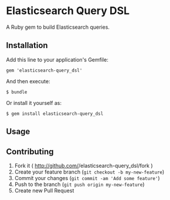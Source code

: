 # Elasticsearch Query DSL

A Ruby gem to build Elasticsearch queries.

## Installation

Add this line to your application's Gemfile:

    gem 'elasticsearch-query_dsl'

And then execute:

    $ bundle

Or install it yourself as:

    $ gem install elasticsearch-query_dsl

## Usage



## Contributing

1. Fork it ( http://github.com/<my-github-username>/elasticsearch-query_dsl/fork )
2. Create your feature branch (`git checkout -b my-new-feature`)
3. Commit your changes (`git commit -am 'Add some feature'`)
4. Push to the branch (`git push origin my-new-feature`)
5. Create new Pull Request
